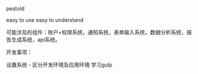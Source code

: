 pestold

easy to use
easy to understand

可能涉及的组件：账户+权限系统，通知系统，表单输入系统，数据分析系统，报告生成系统，api系统。


开发事项：

设置系统 - 区分开发环境及应用环境
学习gulp